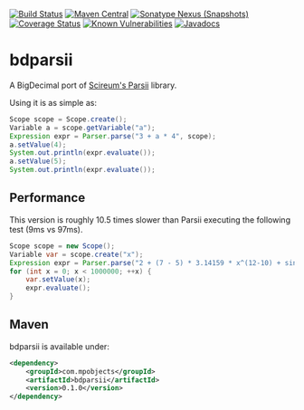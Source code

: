 [![Build Status](https://travis-ci.org/mpobjects/bdparsii.svg?branch=master)](https://travis-ci.org/mpobjects/bdparsii)
[![Maven Central](https://img.shields.io/maven-central/v/com.mpobjects/bdparsii.svg)](https://search.maven.org/search?q=g:com.mpobjects%20AND%20a:bdparsii)
[![Sonatype Nexus (Snapshots)](https://img.shields.io/nexus/s/https/oss.sonatype.org/com.mpobjects/bdparsii.svg)]((https://oss.sonatype.org/content/repositories/snapshots/com/mpobjects/bdparsii/))
[![Coverage Status](https://coveralls.io/repos/github/mpobjects/bdparsii/badge.svg?branch=master)](https://coveralls.io/github/mpobjects/bdparsii?branch=master)
[![Known Vulnerabilities](https://snyk.io/test/github/mpobjects/bdparsii/badge.svg)](https://snyk.io/test/github/mpobjects/bdparsii)
[![Javadocs](https://www.javadoc.io/badge/com.mpobjects/bdparsii.svg)](https://www.javadoc.io/doc/com.mpobjects/bdparsii)

# bdparsii 

A BigDecimal port of [Scireum's Parsii](https://github.com/scireum/parsii) library. 

Using it is as simple as:

```java
Scope scope = Scope.create();   
Variable a = scope.getVariable("a");   
Expression expr = Parser.parse("3 + a * 4", scope);   
a.setValue(4);   
System.out.println(expr.evaluate());   
a.setValue(5);   
System.out.println(expr.evaluate());
```

## Performance

This version is roughly 10.5 times slower than Parsii executing the following test (9ms vs 97ms).

```java
Scope scope = new Scope();
Variable var = scope.create("x");
Expression expr = Parser.parse("2 + (7 - 5) * 3.14159 * x^(12-10) + sin(-3.141)", scope);
for (int x = 0; x < 1000000; ++x) {
	var.setValue(x);
	expr.evaluate();
}
```


## Maven

bdparsii is available under:

```xml
<dependency>
	<groupId>com.mpobjects</groupId>
	<artifactId>bdparsii</artifactId>
	<version>0.1.0</version>
</dependency>
```
